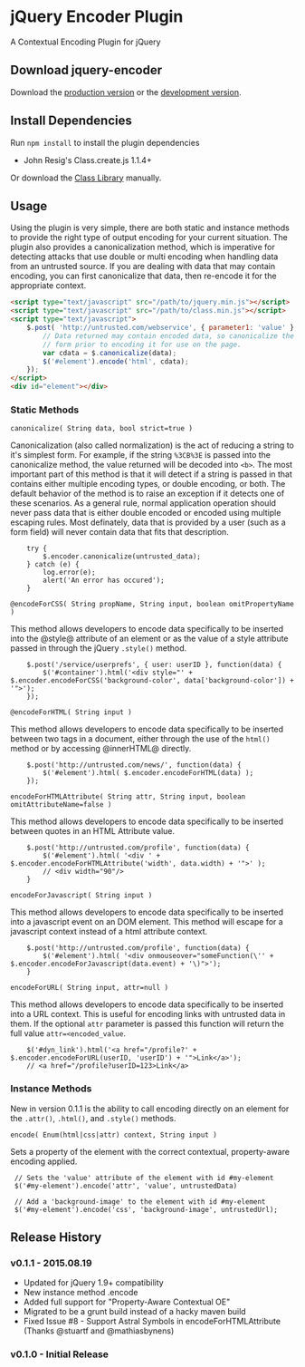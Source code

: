 # jQuery Encoder Plugin

A Contextual Encoding Plugin for jQuery

## Download jquery-encoder
Download the [production version][min] or the [development version][max].

[min]: https://raw.github.com/cschmidt/jquery-encoder/master/dist/jquery-encoder.min.js
[max]: https://raw.github.com/cschmidt/jquery-encoder/master/dist/jquery-encoder.js

## Install Dependencies

Run `npm install` to install the plugin dependencies

  * John Resig's Class.create.js 1.1.4+
  
Or download the [Class Library][classes_lib] manually.

[classes_lib]: https://raw.github.com/chrisisbeef/jquery-encoder/master/list/class.min.js

## Usage

Using the plugin is very simple, there are both static and instance methods to provide the right type of output encoding for your current situation. The plugin also provides a canonicalization method, which is imperative for detecting attacks that use double or multi encoding when handling data from an untrusted source. If you are dealing with data that may contain encoding, you can first canonicalize that data, then re-encode it for the appropriate context.

```html
<script type="text/javascript" src="/path/to/jquery.min.js"></script>
<script type="text/javascript" src="/path/to/class.min.js"></script>
<script type="text/javascript">
    $.post( 'http://untrusted.com/webservice', { parameter1: 'value' }, function(data) {
        // Data returned may contain encoded data, so canonicalize the data to it's simplest
        // form prior to encoding it for use on the page.
        var cdata = $.canonicalize(data);
        $('#element').encode('html', cdata);
    });
</script>
<div id="element"></div>
```

### Static Methods

`canonicalize( String data, bool strict=true )`

Canonicalization (also called normalization) is the act of reducing a string to it's simplest form. For example, if the string `%3CB%3E` is passed into the canonicalize method, the value returned will be decoded into `<b>`. The most important part of this method is that it will detect if a string is passed in that contains either multiple encoding types, or double encoding, or both. The default behavior of the method is to raise an exception if it detects one of these scenarios. As a general rule, normal application operation should never pass data that is either double encoded or encoded using multiple escaping rules. Most definately, data that is provided by a user (such as a form field) will never contain data that fits that description.

```
    try {
        $.encoder.canonicalize(untrusted_data);
    } catch (e) {
        log.error(e);
        alert('An error has occured');
    }
```

`@encodeForCSS( String propName, String input, boolean omitPropertyName )`

This method allows developers to encode data specifically to be inserted into the @style@ attribute of an element or as the value of a style attribute passed in through the jQuery `.style()` method.

```
    $.post('/service/userprefs', { user: userID }, function(data) {
        $('#container').html('<div style="' + $.encoder.encodeForCSS('background-color', data['background-color']) + '">');
    });
```

`@encodeForHTML( String input )`

This method allows developers to encode data specifically to be inserted between two tags in a document, either through the use of the `html()` method or by accessing @innerHTML@ directly.

```
    $.post('http://untrusted.com/news/', function(data) {
        $('#element').html( $.encoder.encodeForHTML(data) );
    });
```

`encodeForHTMLAttribute( String attr, String input, boolean omitAttributeName=false )`

This method allows developers to encode data specifically to be inserted between quotes in an HTML Attribute value.

```
    $.post('http://untrusted.com/profile', function(data) {
        $('#element').html( '<div ' + $.encoder.encodeForHTMLAttribute('width', data.width) + '">' );
        // <div width="90"/>
    }
```

`encodeForJavascript( String input )`

This method allows developers to encode data specifically to be inserted into a javascript event on an DOM element. This method will escape for a javascript context instead of a html attribute context.

```
    $.post('http://untrusted.com/profile', function(data) {
        $('#element').html( '<div onmouseover="someFunction(\'' + $.encoder.encodeForJavascript(data.event) + '\)">');
    }
```

`encodeForURL( String input, attr=null )`

This method allows developers to encode data specifically to be inserted into a URL context. This is useful for encoding links with untrusted data in them. If the optional `attr` parameter is passed this function will return the full value `attr=<encoded_value`.

```
    $('#dyn_link').html('<a href="/profile?' + $.encoder.encodeForURL(userID, 'userID') + '">Link</a>');
    // <a href="/profile?userID=123>Link</a>
```

### Instance Methods

New in version 0.1.1 is the ability to call encoding directly on an element for the `.attr()`, `.html()`, and `.style()` methods. 

`encode( Enum(html|css|attr) context, String input )`

Sets a property of the element with the correct contextual, property-aware encoding applied. 

```
 // Sets the 'value' attribute of the element with id #my-element
 $('#my-element').encode('attr', 'value', untrustedData)

 // Add a 'background-image' to the element with id #my-element
 $('#my-element').encode('css', 'background-image', untrustedUrl);
```

## Release History

### v0.1.1 - 2015.08.19

 * Updated for jQuery 1.9+ compatibility
 * New instance method .encode
 * Added full support for "Property-Aware Contextual OE" 
 * Migrated to be a grunt build instead of a hacky maven build
 * Fixed Issue #8 - Support Astral Symbols in encodeForHTMLAttribute (Thanks @stuartf and @mathiasbynens)

### v0.1.0 - Initial Release

